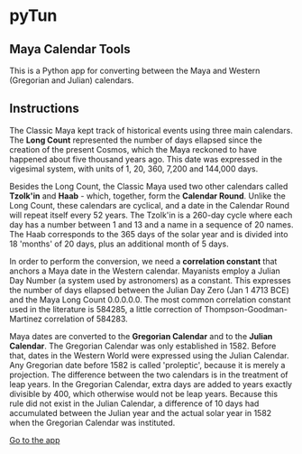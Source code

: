 # pyTun
<h2>Maya Calendar Tools</h2>

This is a Python app for converting between the Maya and Western (Gregorian and Julian) calendars.

<h2>Instructions</h2>

The Classic Maya kept track of historical events using three main calendars. The <b>Long Count</b> represented the number of days ellapsed since the creation of the present Cosmos, which the Maya reckoned to have happened about five thousand years ago. This date was expressed in the vigesimal system, with units of 1, 20, 360, 7,200 and 144,000 days.

Besides the Long Count, the Classic Maya used two other calendars called <b>Tzolk'in</b> and <b>Haab</b> - which, together, form the <b>Calendar Round</b>. Unlike the Long Count, these calendars are cyclical, and a date in the Calendar Round will repeat itself every 52 years. The Tzolk'in is a 260-day cycle where each day has a number between 1 and 13 and a name in a sequence of 20 names. The Haab corresponds to the 365 days of the solar year and is divided into 18 'months' of 20 days, plus an additional month of 5 days.

In order to perform the conversion, we need a <b>correlation constant</b> that anchors a Maya date in the Western calendar. Mayanists employ a Julian Day Number (a system used by astronomers) as a constant. This expresses the number of days ellapsed between the Julian Day Zero (Jan 1 4713 BCE) and the Maya Long Count 0.0.0.0.0. The most common correlation constant used in the literature is 584285, a little correction of Thompson-Goodman-Martinez correlation of 584283.

Maya dates are converted to the <b>Gregorian Calendar</b> and to the <b>Julian Calendar</b>. The Gregorian Calendar was only established in 1582. Before that, dates in the Western World were expressed using the Julian Calendar. Any Gregorian date before 1582 is called 'proleptic', because it is merely a projection. The difference between the two calendars is in the treatment of leap years. In the Gregorian Calendar, extra days are added to years exactly divisible by 400, which otherwise would not be leap years. Because this rule did not exist in the Julian Calendar, a difference of 10 days had accumulated between the Julian year and the actual solar year in 1582 when the Gregorian Calendar was instituted.

<a href="http://mayadate.herokuapp.com/" target="_blank">Go to the app</a>
